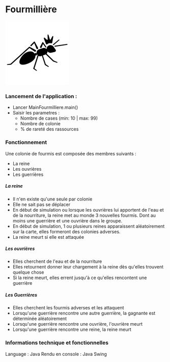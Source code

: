 # Fourmillière 
![](src/com/fourmilliere/Files/queen.png)

### Lancement de l'application : 

  - Lancer MainFourmilliere.main()
  - Saisir les parametres : 
    - Nombre de cases (min: 10 | max: 99)
    - Nombre de colonie
    - % de rareté des rassources
    
### Fonctionnement 

Une colonie de fourmis est composée des membres suivants :

- La reine
- Les ouvrières
- Les guerrières

##### La reine

- Il n'en existe qu'une seule par colonie
- Elle ne sait pas se déplacer
- En début de simulation ou lorsque les ouvrières lui apportent de l'eau et de la nourriture, la reine met au monde 3 nouvelles fourmis. Dont au moins une guerrière et une ouvrière dans le groupe.
- En début de simulation, 1 ou plusieurs reines apparaissent aléatoirement sur la carte, elles formeront des colonies adverses.
- La reine meurt si elle est attaquée

##### Les ouvrières

- Elles cherchent de l'eau et de la nourriture
- Elles retournent donner leur chargement à la reine dès qu'elles trouvent quelque chose
- Si la reine meurt, elles errent jusqu'à ce qu'elles rencontent une guerrière

##### Les Guerrières

- Elles cherchent les fourmis adverses et les attaquent
- Lorsqu'une guerrière rencontre une autre guerrière, la gagnante est déterminée aléatoirement
- Lorsqu'une guerrière rencontre une ouvrière, l'ouvrière meurt
- Lorsqu'une guerrière rencontre une reine, la reine meurt

### Informations technique et fonctionnelles


 Language : Java
 Rendu en console :  Java Swing 
 

